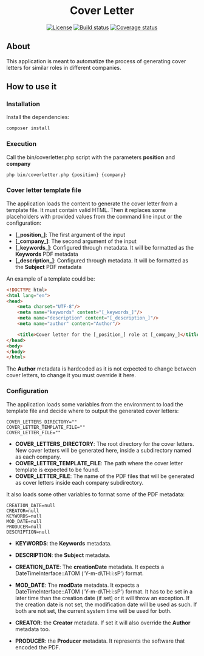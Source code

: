 <h1 align="center">Cover Letter</h1>

<p align="center">
<a href="https://opensource.org/licenses/MIT"><img src="https://img.shields.io/badge/License-MIT-green.svg" alt="License"></a>
<a href="https://github.com/olml89/Cover-Letter"><img src="https://github.com/olml89/Cover-Letter/actions/workflows/build.yml/badge.svg" alt="Build status"></a>
<a href="https://codecov.io/gh/olml89/Cover-Letter"><img src="https://codecov.io/gh/olml89/Cover-Letter/branch/main/graph/badge.svg" alt="Coverage status"></a>
</p>

## About
This application is meant to automatize the process of generating cover letters for similar roles in different companies.

## How to use it

### Installation

Install the dependencies:

```php
composer install
```

### Execution

Call the bin/coverletter.php script with the parameters **position** and **company**

```php
php bin/coverletter.php {position} {company}
```

### Cover letter template file

The application loads the content to generate the cover letter from a template file. It must contain valid HTML. Then
it replaces some placeholders with provided values from the command line input or the configuration:
- **[\_position\_]**: The first argument of the input
- **[\_company\_]**: The second argument of the input
- **[\_keywords\_]**: Configured through metadata. It will be formatted as the **Keywords** PDF metadata
- **[\_description\_]**: Configured through metadata. It will be formatted as the **Subject** PDF metadata

An example of a template could be:
```html
<!DOCTYPE html>
<html lang="en">
<head>
    <meta charset="UTF-8"/>
    <meta name="keywords" content="[_keywords_]"/>
    <meta name="description" content="[_description_]"/>
    <meta name="author" content="Author"/>

    <title>Cover letter for the [_position_] role at [_company_]</title>
</head>
<body>
</body>
</html>
```

The **Author** metadata is hardcoded as it is not expected to change between cover letters, to change it
you must override it here.

### Configuration

The application loads some variables from the environment to load the template file and decide where to output the generated
cover letters:

```
COVER_LETTERS_DIRECTORY=""
COVER_LETTER_TEMPLATE_FILE=""
COVER_LETTER_FILE=""
```

- **COVER_LETTERS_DIRECTORY**: The root directory for the cover letters. New cover letters will be generated here, inside a
    subdirectory named as each company.
- **COVER_LETTER_TEMPLATE_FILE**: The path where the cover letter template is expected to be found. 
- **COVER_LETTER_FILE**: The name of the PDF files that will be generated as cover letters inside each company subdirectory.

It also loads some other variables to format some of the PDF metadata:

```
CREATION_DATE=null
CREATOR=null
KEYWORDS=null
MOD_DATE=null
PRODUCER=null
DESCRIPTION=null
```

- **KEYWORDS**: the **Keywords** metadata.
- **DESCRIPTION**: the **Subject** metadata.
- **CREATION_DATE**: The **creationDate** metadata. It expects a DateTimeInterface::ATOM ('Y-m-d\TH:i:sP') format.
- **MOD_DATE**: The **modDate** metadata. It expects a DateTimeInterface::ATOM ('Y-m-d\TH:i:sP') format.
  It has to be set in a later time than the creation date (if set)
or it will throw an exception. If the creation date is not set, the modification date will be used as such. If both are not
set, the current system time will be used for both.

- **CREATOR**: the **Creator** metadata. If set it will also override the **Author** metadata too.
- **PRODUCER**: the **Producer** metadata. It represents the software that encoded the PDF.
